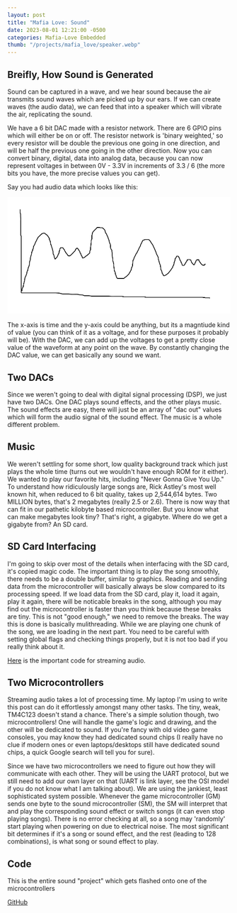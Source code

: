 ```yaml
---
layout: post
title: "Mafia Love: Sound"
date: 2023-08-01 12:21:00 -0500
categories: Mafia-Love Embedded
thumb: "/projects/mafia_love/speaker.webp"
---
```


## Breifly, How Sound is Generated

Sound can be captured in a wave, and we hear sound because the air transmits sound waves which are picked up
by our ears. If we can create waves (the audio data), we can feed that into a speaker which will vibrate the
air, replicating the sound.

We have a 6 bit DAC made with a resistor network. There are 6 GPIO pins which will either be on or off. The resistor
network is 'binary weighted,' so every resistor will be double the previous one going in one direction, and will
be half the previous one going in the other direction. Now you can convert binary, digital, data into analog data,
because you can now represent voltages in between 0V - 3.3V in increments of 3.3 / 6 (the more bits you have, the
more precise values you can get).

Say you had audio data which looks like this:

![Audio data](/projects/mafia_love/audio_data.png)

The x-axis is time and the y-axis could be anything, but its a magntiude kind of value (you can think of it as
a voltage, and for these purposes it probably will be). With the DAC, we can add up the voltages to get a pretty
close value of the waveform at any point on the wave. By constantly changing the DAC value, we can get basically
any sound we want.

## Two DACs

Since we weren't going to deal with digital signal processing (DSP), we just have two DACs. One DAC plays sound
effects, and the other plays music. The sound effects are easy, there will just be an array of "dac out" values
which will form the audio signal of the sound effect. The music is a whole different problem.

## Music

We weren't settling for some short, low quality background track which just plays the whole time (turns out we
wouldn't have enough ROM for it either). We wanted to play our favorite hits, including "Never Gonna Give You Up."
To understand how ridiculously large songs are, Rick Astley's most well known hit, when reduced to 6 bit quality,
takes up 2,544,614 bytes. Two MILLION bytes, that's 2 megabytes (really 2.5 or 2.6). There is now way that can
fit in our pathetic kilobyte based microcontroller. But you know what can make megabytes look tiny? That's right,
a gigabyte. Where do we get a gigabyte from? An SD card.

## SD Card Interfacing

I'm going to skip over most of the details when interfacing with the SD card, it's copied magic code. The important
thing is to play the song smoothly, there needs to be a double buffer, similar to graphics. Reading and sending
data from the microcontroller will basically always be slow compared to its processing speed. If we load data
from the SD card, play it, load it again, play it again, there will be noticable breaks in the song, although you
may find out the microcontroller is faster than you think because these breaks are tiny. This is not "good enough,"
we need to remove the breaks. The way this is done is basically mulithreading. While we are playing one chunk of
the song, we are loading in the next part. You need to be careful with setting global flags and checking things
properly, but it is not too bad if you really think about it.

<a target="_blank" href="https://github.com/MisterMjirES/mafia_love/blob/master/sound/music.c">Here</a> is the important code for streaming audio.

## Two Microcontrollers

Streaming audio takes a lot of processing time. My laptop I'm using to write this post can do it effortlessly
amongst many other tasks. The tiny, weak, TM4C123 doesn't stand a chance. There's a simple solution though, two
microcontrollers! One will handle the game's logic and drawing, and the other will be dedicated to sound. If you're
fancy with old video game consoles, you may know they had dedicated sound chips (I really have no clue if modern
ones or even laptops/desktops still have dedicated sound chips, a quick Google search will tell you for sure).

Since we have two microcontrollers we need to figure out how they will communicate with each other. They will
be using the UART protocol, but we still need to add our own layer on that (UART is link layer, see the OSI model if
you do not know what I am talking about). We are using the jankiest, least sophisticated system possible. Whenever
the game microcontroller (GM) sends one byte to the sound microcontroller (SM), the SM will interpret that and play
the corresponding sound effect or switch songs (it can even stop playing songs). There is no error checking at all,
so a song may 'randomly' start playing when powering on due to electrical noise. The most significant bit determines
if it's a song or sound effect, and the rest (leading to 128 combinations), is what song or sound effect to play.

## Code

This is the entire sound "project" which gets flashed onto one of the microcontrollers

<a target="_blank" href="https://github.com/MisterMjirES/mafia_love/tree/master/sound">GitHub</a>